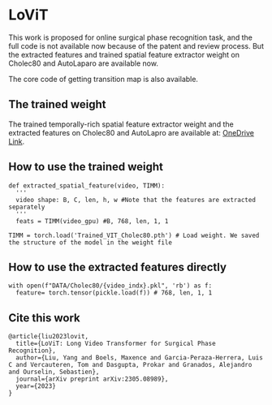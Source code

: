 # LoViT
This work is proposed for online surgical phase recognition task, and the full code is not available now because of the patent and review process. But the extracted features and trained spatial feature extractor weight on Cholec80 and AutoLaparo are available now.

The core code of getting transition map is also available.

## The trained weight
The trained temporally-rich spatial feature extractor weight and the extracted features on Cholec80 and AutoLapro are available at: [OneDrive Link](https://emckclac-my.sharepoint.com/:f:/g/personal/k21073807_kcl_ac_uk/EpShcwpjssRGomJdcEhfZ68B6bNAt_WAVKfOrtrUfI-Bgw?e=YPJNpf).

## How to use the trained weight
```
def extracted_spatial_feature(video, TIMM):
  '''
  video shape: B, C, len, h, w #Note that the features are extracted separately
  '''
  feats = TIMM(video_gpu) #B, 768, len, 1, 1
  
TIMM = torch.load('Trained_VIT_Cholec80.pth') # Load weight. We saved the structure of the model in the weight file
```
## How to use the extracted features directly
```
with open(f"DATA/Cholec80/{video_indx}.pkl", 'rb') as f:
  feature= torch.tensor(pickle.load(f)) # 768, len, 1, 1
```
## Cite this work
```
@article{liu2023lovit,
  title={LoViT: Long Video Transformer for Surgical Phase Recognition},
  author={Liu, Yang and Boels, Maxence and Garcia-Peraza-Herrera, Luis C and Vercauteren, Tom and Dasgupta, Prokar and Granados, Alejandro and Ourselin, Sebastien},
  journal={arXiv preprint arXiv:2305.08989},
  year={2023}
}
```
